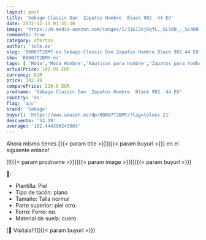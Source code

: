```yaml
---
layout: post
title: 'Sebago Classic Dan  Zapatos Hombre  Black 902  44 EU'
date: 2022-12-15 01:55:30
image: 'https://m.media-amazon.com/images/I/31G1ZnjRqfL._SL500_._SL400_.jpg'
comments: true
category: ofertas
author: 'tole.es'
slug: 'B0007T2BMY-es Sebago Classic Dan Zapatos Hombre Black 902 44 EU'
sku: 'B0007T2BMY-es'
tags: [ 'Moda','Moda Hombre','Náuticos para hombre','Zapatos para hombre','sebago','zapatos','🇪🇸', ]
actualPrice: 102.99 EUR
currency: EUR
price: 102.99
comparePrice: 220.0 EUR
prodname: 'Sebago Classic Dan  Zapatos Hombre  Black 902  44 EU'
country: 'es'
flag: '🇪🇸'
brand: 'Sebago'
buyurl: 'https://www.amazon.es/dp/B0007T2BMY/?tag=tolees-21'
descuento: '53.19'
average: '102.444390243903'
---
```


Ahora mismo tienes [{{< param title >}}]({{< param buyurl >}}) en el siguiente enlace!

[![{{< param prodname >}}]({{< param image >}})]({{< param buyurl >}})

🔎:

- Plantilla: Piel
- Tipo de tacón: plano
- Tamaño: Talla normal
- Parte superior: piel otro.
- Forro: Forro: no.
- Material de suela: cuero

[🛒 Visítala!!!]({{< param buyurl >}})
